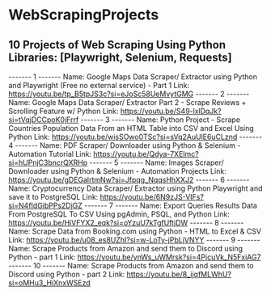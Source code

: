 # WebScrapingProjects
## 10 Projects of Web Scraping Using Python  Libraries: [Playwright, Selenium, Requests]

------- 1 -------
Name: Google Maps Data Scraper/ Extractor using Python and Playwright (Free no external service) - Part 1
Link: https://youtu.be/tp_B5tpJS3c?si=eJoSc58UeMvytGMG
------- 2 -------
Name: Google Maps Data Scraper/ Extractor Part 2 - Scrape Reviews + Scrolling Feature w/ Python
Link: https://youtu.be/S49-lxlDqJk?si=tVqjDCCpoK0jFrrf
------- 3 -------
Name: Python Project - Scrape Countries Population Data From an HTML Table into CSV and Excel Using Python
Link: https://youtu.be/wisSOwo0TSc?si=sVq2AuUlE6uCLznd
------- 4 -------
Name: PDF Scraper/ Downloader using Python & Selenium - Automation Tutorial
Link: https://youtu.be/Qdya-7XElmc?si=hUPnjC3bncrQXRHp
------- 5 -------
Name: Images Scraper/ Downloader using Python & Selenium - Automation Projects
Link: https://youtu.be/gDEGalrtmNw?si=Jfpqg_NqqsHhXXJ2
------- 6 -------
Name: Cryptocurrency Data Scraper/ Extractor using Python Playwright and save it to PostgreSQL
Link: https://youtu.be/6N9zJS-VIFs?si=N4fIdGibPPs2DjGZ
------- 7 -------
Name: Export Queries Results Data From PostgreSQL To CSV Using pgAdmin, PSQL, and Python
Link: https://youtu.be/HiVFYX2_eqk?si=oYzuU7kTgfUftjDW
------- 8 -------
Name: Scrape Data from Booking.com using Python - HTML to Excel & CSV
Link: https://youtu.be/u08_es8UZhI?si=w-LoTy-jPbLjVNYY
------- 9 -------
Name: Scrape Products from Amazon and send them to Discord using Python - part 1
Link: https://youtu.be/ynWs_uWMrsk?si=4PjcuVk_N5FxiAG7
------- 10 -------
Name: Scrape Products from Amazon and send them to Discord using Python - part 2
Link: https://youtu.be/8_ijqfMLWhU?si=oMHu3_HiXnxWSEzd
